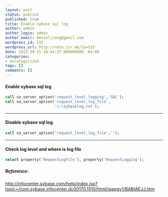 ```yaml
---
layout: post
status: publish
published: true
title: Enable sybase sql log
author: admin
author_login: admin
author_email: denzeljiang@gmail.com
wordpress_id: 515
wordpress_url: http://note.jzr.me/?p=515
date: 2013-10-21 18:44:37.000000000 -04:00
categories:
- Uncategorized
tags: []
comments: []
---
```


#### Enable sybase sql log

```sql
call sa_server_option('request_level_logging','SQL');
call sa_server_option('request_level_log_file',
                      'c:\sybaselog.txt');
```
---

#### Disable sybase sql log

```sql
call sa_server_option('request_level_log_file','');
```

---

#### Check log level and where is log file

```sql
select property('RequestLogFile'), property('RequestLogging');
```

##### Reference:
http://infocenter.sybase.com/help/index.jsp?topic=/com.sybase.infocenter.dc00170.1510/html/iqapgv1/BABIAEJJ.htm
